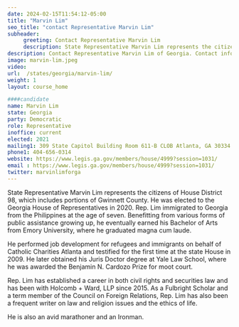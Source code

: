 ```yaml
---
date: 2024-02-15T11:54:12-05:00
title: "Marvin Lim"
seo_title: "contact Representative Marvin Lim"
subheader:
     greeting: Contact Representative Marvin Lim
     description: State Representative Marvin Lim represents the citizens of House District 98, which includes portions of Gwinnett County. He was elected to the Georgia House of Representatives in 2020
description: Contact Representative Marvin Lim of Georgia. Contact information for Marvin Lim includes email address, phone number, and mailing address.
image: marvin-lim.jpeg
video:
url:  /states/georgia/marvin-lim/
weight: 1
layout: course_home

####candidate
name: Marvin Lim
state: Georgia
party: Democratic
role: Representative
inoffice: current
elected: 2021
mailing1: 309 State Capitol Building Room 611-B CLOB Atlanta, GA 30334
phone1: 404-656-0314
website: https://www.legis.ga.gov/members/house/4999?session=1031/
email : https://www.legis.ga.gov/members/house/4999?session=1031/
twitter: marvinlimforga
---
```


State Representative Marvin Lim represents the citizens of House District 98, which includes portions of Gwinnett County. He was elected to the Georgia House of Representatives in 2020. Rep. Lim immigrated to Georgia from the Philippines at the age of seven. Benefitting from various forms of public assistance growing up, he eventually earned his Bachelor of Arts from Emory University, where he graduated magna cum laude.

He performed job development for refugees and immigrants on behalf of Catholic Charities Atlanta and testified for the first time at the state House in 2009. He later obtained his Juris Doctor degree at Yale Law School, where he was awarded the Benjamin N. Cardozo Prize for moot court.

Rep. Lim has established a career in both civil rights and securities law and has been with Holcomb + Ward, LLP since 2015. As a Fulbright Scholar and a term member of the Council on Foreign Relations, Rep. Lim has also been a frequent writer on law and religion issues and the ethics of life.

He is also an avid marathoner and an Ironman.
